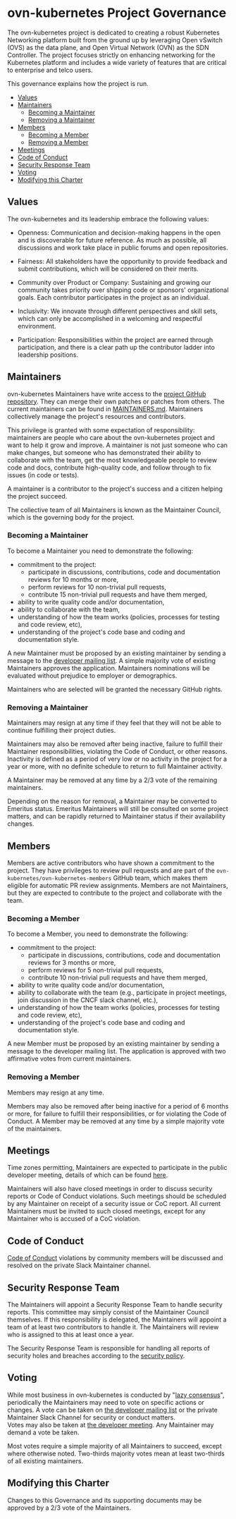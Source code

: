 # ovn-kubernetes Project Governance

The ovn-kubernetes  project is dedicated to creating a robust Kubernetes Networking platform built from the ground up by leveraging Open vSwitch (OVS) as the data plane, and Open Virtual Network (OVN) as the SDN Controller. The project focuses strictly on enhancing networking for the Kubernetes platform and includes a wide variety of features that are critical to enterprise and telco users.

This governance explains how the project is run.

- [Values](#values)
- [Maintainers](#maintainers)
  - [Becoming a Maintainer](#becoming-a-maintainer)
  - [Removing a Maintainer](#removing-a-maintainer)
- [Members](#members)
  - [Becoming a Member](#becoming-a-member)
  - [Removing a Member](#removing-a-member)
- [Meetings](#meetings)
- [Code of Conduct](#code-of-conduct)
- [Security Response Team](#security-response-team)
- [Voting](#voting)
- [Modifying this Charter](#modifying-this-charter)

## Values

The ovn-kubernetes and its leadership embrace the following values:

* Openness: Communication and decision-making happens in the open and is discoverable for future
  reference. As much as possible, all discussions and work take place in public
  forums and open repositories.

* Fairness: All stakeholders have the opportunity to provide feedback and submit
  contributions, which will be considered on their merits.

* Community over Product or Company: Sustaining and growing our community takes
  priority over shipping code or sponsors' organizational goals.  Each
  contributor participates in the project as an individual.

* Inclusivity: We innovate through different perspectives and skill sets, which
  can only be accomplished in a welcoming and respectful environment.

* Participation: Responsibilities within the project are earned through
  participation, and there is a clear path up the contributor ladder into leadership
  positions.

## Maintainers

ovn-kubernetes Maintainers have write access to the [project GitHub repository](https://github.com/ovn-org/ovn-kubernetes).
They can merge their own patches or patches from others. The current maintainers
can be found in [MAINTAINERS.md](./MAINTAINERS.md).  Maintainers collectively manage the project's
resources and contributors.

This privilege is granted with some expectation of responsibility: maintainers
are people who care about the ovn-kubernetes project and want to help it grow and
improve. A maintainer is not just someone who can make changes, but someone who
has demonstrated their ability to collaborate with the team, get the most
knowledgeable people to review code and docs, contribute high-quality code, and
follow through to fix issues (in code or tests).

A maintainer is a contributor to the project's success and a citizen helping
the project succeed.

The collective team of all Maintainers is known as the Maintainer Council, which
is the governing body for the project.

### Becoming a Maintainer

To become a Maintainer you need to demonstrate the following:

  * commitment to the project:
    * participate in discussions, contributions, code and documentation reviews
      for 10 months or more,
    * perform reviews for 10 non-trivial pull requests,
    * contribute 15 non-trivial pull requests and have them merged,
  * ability to write quality code and/or documentation,
  * ability to collaborate with the team,
  * understanding of how the team works (policies, processes for testing and code review, etc),
  * understanding of the project's code base and coding and documentation style.

A new Maintainer must be proposed by an existing maintainer by sending a message to the
[developer mailing list](https://groups.google.com/g/ovn-kubernetes). A simple majority vote of existing Maintainers
approves the application.  Maintainers nominations will be evaluated without prejudice
to employer or demographics.

Maintainers who are selected will be granted the necessary GitHub rights.

### Removing a Maintainer

Maintainers may resign at any time if they feel that they will not be able to
continue fulfilling their project duties.

Maintainers may also be removed after being inactive, failure to fulfill their 
Maintainer responsibilities, violating the Code of Conduct, or other reasons.
Inactivity is defined as a period of very low or no activity in the project 
for a year or more, with no definite schedule to return to full Maintainer 
activity.

A Maintainer may be removed at any time by a 2/3 vote of the remaining maintainers.

Depending on the reason for removal, a Maintainer may be converted to Emeritus
status.  Emeritus Maintainers will still be consulted on some project matters,
and can be rapidly returned to Maintainer status if their availability changes.

## Members

Members are active contributors who have shown a commitment to the project. They
have privileges to review pull requests and are part of the
`ovn-kubernetes/ovn-kubernetes-members` GitHub team, which makes them eligible
for automatic PR review assignments. Members are not Maintainers, but they are
expected to contribute to the project and collaborate with the team.

### Becoming a Member

To become a Member, you need to demonstrate the following:
  * commitment to the project:
    * participate in discussions, contributions, code and documentation reviews
      for 3 months or more,
    * perform reviews for 5 non-trivial pull requests,
    * contribute 10 non-trivial pull requests and have them merged,
  * ability to write quality code and/or documentation,
  * ability to collaborate with the team (e.g., participate in project meetings,
    join discussion in the CNCF slack channel, etc.),
  * understanding of how the team works (policies, processes for testing and
    code review, etc),
  * understanding of the project's code base and coding and documentation style.

A new Member must be proposed by an existing maintainer by sending a message to
the developer mailing list. The application is approved with two affirmative
votes from current maintainers.

### Removing a Member

Members may resign at any time.

Members may also be removed after being inactive for a period of 6 months or
more, for failure to fulfill their responsibilities, or for violating the Code
of Conduct. A Member may be removed at any time by a simple majority vote of the
maintainers.

## Meetings

Time zones permitting, Maintainers are expected to participate in the public
developer meeting, details of which can be found
[here](./MEETINGS.md).  

Maintainers will also have closed meetings in order to discuss security reports
or Code of Conduct violations.  Such meetings should be scheduled by any
Maintainer on receipt of a security issue or CoC report.  All current Maintainers
must be invited to such closed meetings, except for any Maintainer who is
accused of a CoC violation.

## Code of Conduct

[Code of Conduct](./CODE_OF_CONDUCT.md)
violations by community members will be discussed and resolved
on the private Slack Maintainer channel.

## Security Response Team

The Maintainers will appoint a Security Response Team to handle security reports.
This committee may simply consist of the Maintainer Council themselves.  If this
responsibility is delegated, the Maintainers will appoint a team of at least two 
contributors to handle it.  The Maintainers will review who is assigned to this
at least once a year.

The Security Response Team is responsible for handling all reports of security
holes and breaches according to the [security policy](./SECURITY.md).

## Voting

While most business in ovn-kubernetes is conducted by "[lazy consensus](https://community.apache.org/committers/lazyConsensus.html)", 
periodically the Maintainers may need to vote on specific actions or changes.
A vote can be taken on [the developer mailing list](https://groups.google.com/g/ovn-kubernetes) or
the private Maintainer Slack Channel for security or conduct matters.  
Votes may also be taken at [the developer meeting](./MEETINGS.md).  Any Maintainer may
demand a vote be taken.

Most votes require a simple majority of all Maintainers to succeed, except where
otherwise noted.  Two-thirds majority votes mean at least two-thirds of all 
existing maintainers.

## Modifying this Charter

Changes to this Governance and its supporting documents may be approved by 
a 2/3 vote of the Maintainers.
